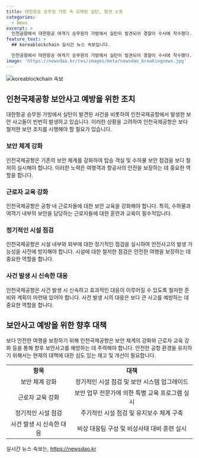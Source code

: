 ```yaml
---
title: 대한항공 승무원 가방 속 오래된 실탄, 발견 소동
categories:
  - News
excerpt: >
  인천공항에서 대한항공 여객기 승무원의 가방에서 실탄이 발견되어 경찰이 수사에 착수했다. 대한항공은 승무원이 실탄을 고의로 반입한 것이 아니라고 주장했으며, 승무원은 실탄이 담긴 파우치를 본가에서 가져와 가방에 넣어둔 채 귀국중이라고 전했다. 또한, 지난 3월에도 대한항공 여객기에서 실탄이 발견된 사건이 있었던 것으로 전해졌다. 현재 관련 당국은 수사를 진행 중이다.
feature_text: >
  ## koreablockchain 실시간 뉴스 속보입니다.

  인천공항에서 대한항공 여객기 승무원의 가방에서 실탄이 발견되어 경찰이 수사에 착수했다. 대한항공은 승무원이 실탄을 고의로 반입한 것이 아니라고 주장했으며, 승무원은 실탄이 담긴 파우치를 본가에서 가져와 가방에 넣어둔 채 귀국중이라고 전했다. 또한, 지난 3월에도 대한항공 여객기에서 실탄이 발견된 사건이 있었던 것으로 전해졌다. 현재 관련 당국은 수사를 진행 중이다.
image: 'https://newsdao.kr/res/images/meta/newsdao_breakingnews.jpg'
---
```


<p><img src="https://newsdao.kr/res/images/meta/newsdao_breakingnews.jpg" alt="koreablockchain 속보" /></p>

<h2 data-ke-size="size26">인천국제공항 보안사고 예방을 위한 조치</h2>

<p data-ke-size="size16">대한항공 승무원 가방에서 실탄이 발견된 사건을 비롯하여 인천국제공항에서 발생한 보안 사고들이 빈번히 발생하고 있습니다. 이러한 상황을 고려하여 인천국제공항은 보다 철저한 보안 조치를 시행해야 할 필요가 있습니다.</p>

<h3>보안 체계 강화</h3>

<p data-ke-size="size16">인천국제공항은 기존의 보안 체계를 강화하여 탑승 객실 및 수하물 보안 점검을 보다 철저히 실시해야 합니다. 이러한 노력은 여행객과 항공사의 안전을 보장하는 데 중요한 역할을 합니다.</p>

<h3>근로자 교육 강화</h3>

<p data-ke-size="size16">인천국제공항은 공항 내 근로자들에 대한 보안 교육을 강화해야 합니다. 특히, 수하물과 여객기 내부의 보안을 담당하는 근로자들에 대한 훈련과 교육이 필수적입니다.</p>

<h3>정기적인 시설 점검</h3>

<p data-ke-size="size16">인천국제공항은 시설 내부와 외부에 대한 정기적인 점검을 실시하여 안전사고의 발생 가능성을 사전에 방지해야 합니다. 시설에 대한 철저한 점검은 안전한 여행을 보장하는 데 중요한 역할을 합니다.</p>

<h3>사건 발생 시 신속한 대응</h3>

<p data-ke-size="size16">인천국제공항은 사건 발생 시 신속하고 효과적인 대응이 이루어질 수 있도록 철저한 준비와 계획이 마련돼 있어야 합니다. 사건 발생 시의 대응은 보다 큰 사고를 예방하는 데 중요한 역할을 합니다.</p>

<h2 data-ke-size="size26">보안사고 예방을 위한 향후 대책</h2>

<p data-ke-size="size16">보다 안전한 여행을 보장하기 위해 인천국제공항은 보안 체계의 강화와 근로자 교육 강화 등을 통해 향후 보안사고를 예방하는 데 주력해야 합니다. 안전한 공항 환경을 유지하기 위해서는 현재의 대책에 대한 심도 있는 재고 및 개선이 필요합니다.</p>

<table>
   <tbody>
      <tr>
         <td style="text-align: center; height: 17px;"><b>항목</b></td>
         <td style="text-align: center; height: 17px;"><b>대책</b></td>
      </tr>
      <tr>
         <td style="text-align: center; height: 17px;">보안 체계 강화</td>
         <td style="text-align: center; height: 17px;">정기적인 시설 점검 및 보안 시스템 업그레이드</td>
      </tr>
      <tr>
         <td style="text-align: center; height: 17px;">근로자 교육 강화</td>
         <td style="text-align: center; height: 17px;">보안 업무 전문가에 의한 특별 교육 프로그램 실시</td>
      </tr>
      <tr>
         <td style="text-align: center; height: 17px;">정기적인 시설 점검</td>
         <td style="text-align: center; height: 17px;">주기적인 시설 점검 및 유지보수 체계 구축</td>
      </tr>
      <tr>
         <td style="text-align: center; height: 17px;">사건 발생 시 신속한 대응</td>
         <td style="text-align: center; height: 17px;">비상 대응팀 구성 및 비상사태 대비 훈련 실시</td>
      </tr>
   </tbody>
</table>
실시간 뉴스 속보는, <a href="https://newsdao.kr" rel="dofollow">https://newsdao.kr</a>


